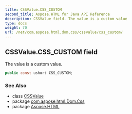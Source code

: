 ```yaml
---
title: CSSValue.CSS_CUSTOM
second_title: Aspose.HTML for Java API Reference
description: CSSValue field. The value is a custom value
type: docs
weight: 70
url: /net/com.aspose.html.dom.css/cssvalue/css_custom/
---
```

## CSSValue.CSS_CUSTOM field

The value is a custom value.

```java
public const ushort CSS_CUSTOM;
```

### See Also

* class [CSSValue](../)
* package [com.aspose.html.Dom.Css](../../cssvalue/)
* package [Aspose.HTML](../../../)
